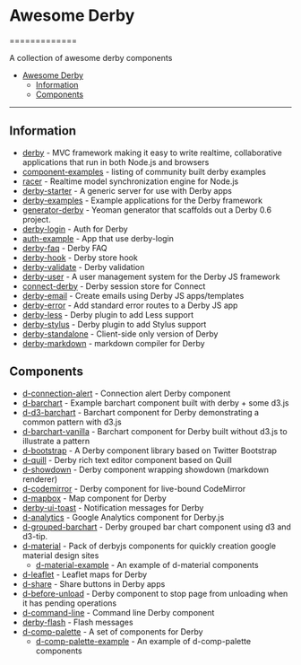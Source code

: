 # Awesome Derby
=============

A collection of awesome derby components

* [Awesome Derby](#awesome-derby)
  * [Information](#information)
  * [Components](#components)
  
----

## Information

* [derby](https://github.com/derbyjs/derby) - MVC framework making it easy to write realtime, collaborative applications that run in both Node.js and browsers 
* [component-examples](https://github.com/derbyjs/component-examples) - listing of community built derby examples
* [racer](https://github.com/derbyjs/racer) - Realtime model synchronization engine for Node.js
* [derby-starter](https://github.com/derbyjs/derby-starter) - A generic server for use with Derby apps
* [derby-examples](https://github.com/derbyjs/derby-examples) - Example applications for the Derby framework
* [generator-derby](https://github.com/derbyparty/generator-derby) - Yeoman generator that scaffolds out a Derby 0.6 project.
* [derby-login](https://github.com/derbyparty/derby-login) - Auth for Derby
* [auth-example](https://github.com/derbyparty/auth-example) - App that use derby-login
* [derby-faq](https://github.com/derbyparty/derby-faq) - Derby FAQ
* [derby-hook](https://github.com/zag2art/derby-hook) - Derby store hook
* [derby-validate](https://github.com/psirenny/derby-validate) - Derby validation
* [derby-user](https://github.com/psirenny/derby-user) - A user management system for the Derby JS framework
* [connect-derby](https://github.com/psirenny/connect-derby) - Derby session store for Connect
* [derby-email](https://github.com/psirenny/derby-email) - Create emails using Derby JS apps/templates
* [derby-error](https://github.com/psirenny/derby-error) - Add standard error routes to a Derby JS app
* [derby-less](https://github.com/derbyjs/derby-less) - Derby plugin to add Less support
* [derby-stylus](https://github.com/derbyjs/derby-stylus) - Derby plugin to add Stylus support
* [derby-standalone](https://github.com/derbyjs/derby-standalone) - Client-side only version of Derby
* [derby-markdown](https://github.com/derbyparty/derby-markdown) - markdown compiler for Derby 

## Components

* [d-connection-alert](https://github.com/derbyjs/d-connection-alert) - Connection alert Derby component
* [d-barchart](https://github.com/derbyjs/d-barchart) - Example barchart component built with derby + some d3.js
* [d-d3-barchart](https://github.com/derbyjs/d-d3-barchart) - Barchart component for Derby demonstrating a common pattern with d3.js
* [d-barchart-vanilla](https://github.com/derbyjs/d-barchart-vanilla) - Barchart component for Derby built without d3.js to illustrate a pattern
* [d-bootstrap](https://github.com/derbyjs/d-bootstrap) - A Derby component library based on Twitter Bootstrap
* [d-quill](https://github.com/derbyjs/d-quill) - Derby rich text editor component based on Quill
* [d-showdown](https://github.com/derbyjs/d-showdown) - Derby component wrapping showdown (markdown renderer)
* [d-codemirror](https://github.com/derbyjs/d-codemirror) - Derby component for live-bound CodeMirror
* [d-mapbox](https://github.com/derbyparty/d-mapbox) - Map component for Derby
* [derby-ui-toast](https://github.com/ile/derby-ui-toast) - Notification messages for Derby
* [d-analytics](https://github.com/icaliman/d-analytics) - Google Analytics component for Derby.js
* [d-grouped-barchart](https://github.com/dmapper/d-grouped-barchart) - Derby grouped bar chart component using d3 and d3-tip.
* [d-material](https://github.com/onerussell/d-material) - Pack of derbyjs components for quickly creation google material design sites
    * [d-material-example](https://github.com/onerussell/d-material-example) - An example of d-material components
* [d-leaflet](https://github.com/onerussell/d-leaflet) - Leaflet maps for Derby
* [d-share](https://github.com/icaliman/d-share) - Share buttons in Derby apps
* [d-before-unload](https://github.com/derbyjs/d-before-unload) - Derby component to stop page from unloading when it has pending operations
* [d-command-line](https://github.com/icaliman/d-command-line) - Command line Derby component 
* [derby-flash](https://github.com/ile/derby-flash) - Flash messages 
* [d-comp-palette](https://github.com/shuslav/d-comp-palette) - A set of components for Derby
    * [d-comp-palette-example](https://github.com/shuslav/d-comp-palette-example) - An example of d-comp-palette components